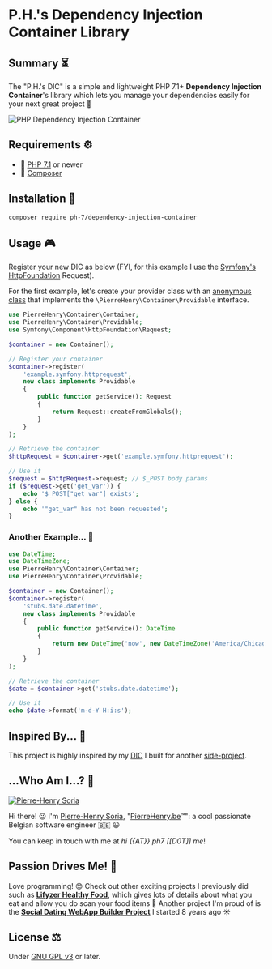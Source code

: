 # P.H.'s Dependency Injection Container Library


## Summary ⏳
The "P.H.'s DIC" is a simple and lightweight PHP 7.1+ **Dependency Injection Container**'s library which lets you manage your dependencies easily for your next great project 🎉

![PHP Dependency Injection Container](dependency-injection.svg)


## Requirements ⚙

* 🐘 [PHP 7.1](http://php.net/releases/7_1_0.php) or newer
* 🎻 [Composer](https://getcomposer.org)


## Installation 📓

```bash
composer require ph-7/dependency-injection-container
```


## Usage 🎮

Register your new DIC as below (FYI, for this example I use the [Symfony's HttpFoundation](https://packagist.org/packages/symfony/http-foundation) Request).


For the first example, let's create your provider class with an [anonymous class](http://php.net/manual/en/language.oop5.anonymous.php) that implements the `\PierreHenry\Container\Providable` interface.

```php
use PierreHenry\Container\Container;
use PierreHenry\Container\Providable;
use Symfony\Component\HttpFoundation\Request;

$container = new Container();

// Register your container
$container->register(
    'example.symfony.httprequest',
    new class implements Providable
    {
        public function getService(): Request
        {
            return Request::createFromGlobals();
        }
    }
);

// Retrieve the container
$httpRequest = $container->get('example.symfony.httprequest');

// Use it
$request = $httpRequest->request; // $_POST body params
if ($request->get('get_var')) {
    echo '$_POST["get var"] exists';
} else {
    echo '"get_var" has not been requested';
}
```

### Another Example... 🎯

```php
use DateTime;
use DateTimeZone;
use PierreHenry\Container\Container;
use PierreHenry\Container\Providable;

$container = new Container();
$container->register(
    'stubs.date.datetime',
    new class implements Providable
    {
        public function getService(): DateTime
        {
            return new DateTime('now', new DateTimeZone('America/Chicago'));
        }
    }
);

// Retrieve the container
$date = $container->get('stubs.date.datetime');

// Use it
echo $date->format('m-d-Y H:i:s');
```


## Inspired By... 🧠

This project is highly inspired by my [DIC](https://github.com/Lifyzer/Lifyzer-WebApp-CMS/tree/master/Server/Core/Container) I built for another [side-project](https://lifyzer.com).


## ...Who Am I...? 🤔

[![Pierre-Henry Soria](https://avatars0.githubusercontent.com/u/1325411?s=200)](http://pierrehenry.be "My personal website :-)")

Hi there! 😉 I'm [Pierre-Henry Soria](http://ph7.me), "[PierreHenry.be](http://pierrehenry.be)™": a cool passionate Belgian software engineer :belgium: :smiley:

You can keep in touch with me at *hi {{AT}} ph7 [[D0T]] me*!


## Passion Drives Me! 🚀

Love programming! 😊 Check out other exciting projects I previously did such as **[Lifyzer Healthy Food](https://github.com/Lifyzer)**, which gives lots of details about what you eat and allow you do scan your food items 🌯
Another project I'm proud of is the **[Social Dating WebApp Builder Project](https://github.com/pH7Software/)** I started 8 years ago ☀️


## License ⚖

Under [GNU GPL v3](https://www.gnu.org/licenses/gpl-3.0.en.html) or later.
